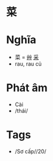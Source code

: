 # 菜

# Nghĩa
* 菜 = [艸](艸.md) [采](采.md)
* rau, rau củ

# Phát âm
* Cài
*  /thái/

# Tags
* /Sơ cấp//20/

<script>window.HANZI_FIELD='菜';</script>

